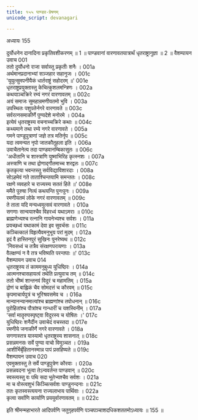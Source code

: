 ```yaml
---
title: १५५ पाण्डव-प्रेषणम्
unicode_script: devanagari

---
```



अध्यायः 155

दुर्योधनेन दानादिना प्रकृतिवशीकरणम् ॥ 1 ॥ पाण्डवानां वारणावतयात्रार्थं धृतराष्ट्रानुज्ञा ॥ 2 ॥
वैशम्पायन उवाच 	001  
ततो दुर्योधनो राजा सर्वास्तु प्रकृतीः शनैः ।	001a  
अर्थमानप्रदानाभ्यां सञ्जहार सहानुजः ।	001c  
\'युयुत्सुमपनीयैकं धार्तराष्ट्रं सहोदरम् ॥\'	001e  
धृतराष्ट्रप्रयुक्तास्तु केचित्कुशलमन्त्रिणः ।	002a  
कथयाञ्चक्रिरे रम्यं नगरं वारणावतम् ॥	002c  
अयं समाजः सुमहान्रमणीयतमो भुवि ।	003a  
उपस्थितः पशुपतेर्नगरे वारणावते ॥	003c  
सर्वरत्नसमाकीर्णे पुण्यदेशे मनोरमे ।	004a  
इत्येवं धृतराष्ट्रस्य वचनाच्चक्रिरे कथाः ॥	004c  
कथ्यमाने तथा रम्ये नगरे वारणावते ।	005a  
गमने पाण्डुपुत्राणां जज्ञे तत्र मतिर्नृप ॥	005c  
यदा त्वमन्यत नृपो जातकौतूहला इति ।	006a  
उवाचैतानेत्य तदा पाण्डवानम्बिकासुतः ॥	006c  
\'अधीतानि च शास्त्राणि युष्माभिरिह कृत्स्नशः ।	007a  
अस्त्राणि च तथा द्रोणाद्गौतमाच्च शरद्वतः ॥	007c  
कृतकृत्या भवन्तस्तु सर्वविद्याविशारदाः ।	008a  
सोऽहमेवं गते ताताश्चिन्तयामि समन्ततः ।	008c  
रक्षणे व्यवहारे च राज्यस्य सततं हिते ॥\'	008e  
ममैते पुरुषा नित्यं कथयन्ति पुनःपुनः ।	009a  
रमणीयतमं लोके नगरं वारणावतम् ॥	009c  
ते ताता यदि मन्यध्वमुत्सवं वारणावते ।	010a  
सगणाः सान्वयाश्चैव विहरध्वं यथाऽमराः ॥	010c  
ब्राह्मणेभ्यश्च रत्नानि गायनेभ्यश्च सर्वशः ।	011a  
प्रयच्छध्वं यथाकामं देवा इव सुवर्चसः ॥	011c  
कञ्चित्कालं विहृत्यैवमनुभूय परां मुदम् ।	012a  
इदं वै हास्तिनपुरं सुखिनः पुनरेष्यथ ॥	012c  
\'निवसध्वं च तत्रैव संरक्षणपरायणाः ।	013a  
वैलक्षण्यं न वै तत्र भविष्यति परन्तपाः ॥\'	013c  
वैशम्पायन उवाच 	014  
धृतराष्ट्रस्य तं काममनुबुध्य युधिष्ठिरः ।	014a  
आत्मनश्चासहायत्वं तथेति प्रत्युवाच तम् ॥	014c  
ततो भीष्मं शान्तनवं विदुरं च महामतिम् ।	015a  
द्रोणं च बाह्लिकं चैव सोमदत्तं च कौरवम् ॥	015c  
कृपमाचार्यपुत्रं च भूरिश्रवसमेव च ।	016a  
मान्यानन्यानमात्यांश्च ब्राह्मणांश्च तपोधनान् ॥	016c  
पुरोहितांश्च पौत्रांश्च गान्धारीं च यशस्विनीम् ।	017a  
\'सर्वा मातॄरुपस्पृष्ट्वा विदुरस्य च योषितः ।\'	017c  
युधिष्ठिरः शनैर्दीन उवाचेदं वचस्तदा ॥	017e  
रमणीये जनाकीर्णे नगरे वारणावते ।	018a  
सगणास्तत्र यास्यामो धृतराष्ट्रस्य शासनात् ॥	018c  
प्रसन्नमनसः सर्वे पुण्या वाचो विमुञ्चत ।	019a  
आशीर्भिर्बृंहितानस्मान्न पापं प्रसहिष्यते ॥	019c  
वैशम्पायन उवाच 	020  
एवमुक्तास्तु ते सर्वे पाण्डुपुत्रेण कौरवाः ।	020a  
प्रसन्नवदना भूत्वा तेऽन्ववर्तन्त पाण्डवान् ॥	020c  
स्वस्त्यस्तु वः पथि सदा भूतेभ्यश्चैव सर्वशः ।	021a  
मा च वोस्त्वशुभं किञ्चित्सर्वशः पाण्डुनन्दनाः ॥	021c  
ततः कृतस्वस्त्ययना राज्यलाभाय पार्थिवाः ।	022a  
कृत्वा सर्वाणि कार्याणि प्रययुर्वारणावतम् ॥ ॥	022c  

इति श्रीमन्महाभारते आदिपर्वणि जतुगृहपर्वणि पञ्चपञ्चाशदधिकशततमोऽध्यायः ॥ 155 ॥